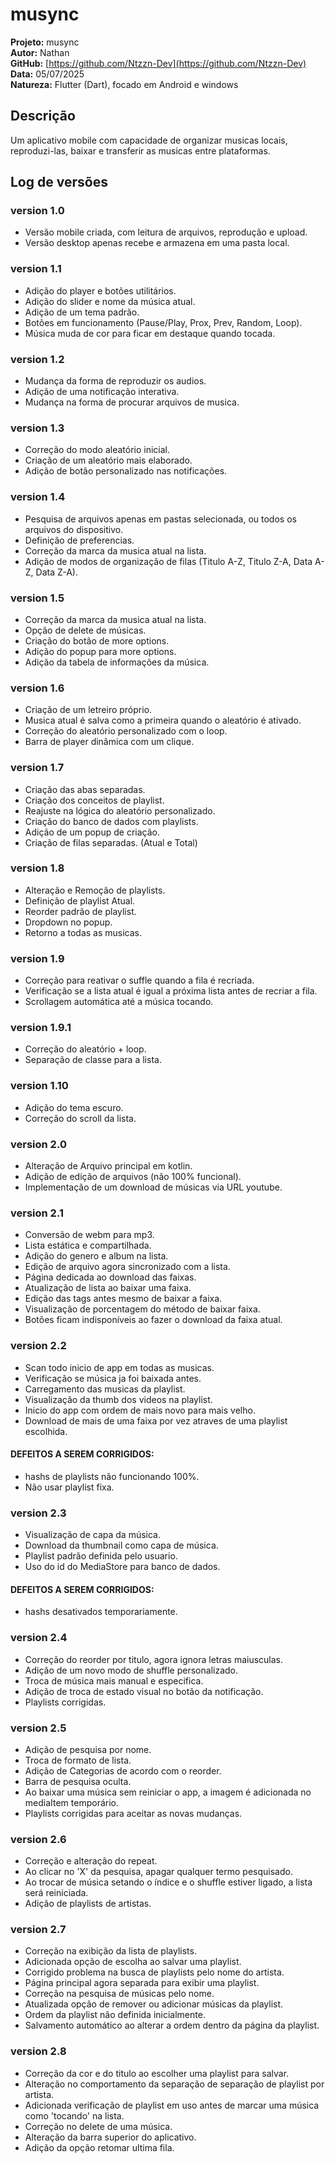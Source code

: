 # musync

**Projeto:** musync  
**Autor:** Nathan  
**GitHub:** [https://github.com/Ntzzn-Dev](https://github.com/Ntzzn-Dev)  
**Data:** 05/07/2025  
**Natureza:** Flutter (Dart), focado em Android e windows  

## Descrição  

Um aplicativo mobile com capacidade de organizar musicas locais, reproduzi-las, baixar e transferir as musicas entre plataformas.   

## Log de versões  

### version 1.0  
- Versão mobile criada, com leitura de arquivos, reprodução e upload.  
- Versão desktop apenas recebe e armazena em uma pasta local.  

### version 1.1  
- Adição do player e botões utilitários.  
- Adição do slider e nome da música atual.  
- Adição de um tema padrão.  
- Botões em funcionamento (Pause/Play, Prox, Prev, Random, Loop).  
- Música muda de cor para ficar em destaque quando tocada.  

### version 1.2  
- Mudança da forma de reproduzir os audios.  
- Adição de uma notificação interativa.  
- Mudança na forma de procurar arquivos de musica.  

### version 1.3  
- Correção do modo aleatório inicial.  
- Criação de um aleatório mais elaborado.  
- Adição de botão personalizado nas notificações.  

### version 1.4  
- Pesquisa de arquivos apenas em pastas selecionada, ou todos os arquivos do dispositivo.  
- Definição de preferencias.  
- Correção da marca da musica atual na lista.  
- Adição de modos de organização de filas (Titulo A-Z, Titulo Z-A, Data A-Z, Data Z-A).  

### version 1.5  
- Correção da marca da musica atual na lista.  
- Opção de delete de músicas.  
- Criação do botão de more options.  
- Adição do popup para more options.  
- Adição da tabela de informações da música.  

### version 1.6  
- Criação de um letreiro próprio.  
- Musica atual é salva como a primeira quando o aleatório é ativado.  
- Correção do aleatório personalizado com o loop.  
- Barra de player dinâmica com um clique.  

### version 1.7  
- Criação das abas separadas.  
- Criação dos conceitos de playlist.  
- Reajuste na lógica do aleatório personalizado.  
- Criação do banco de dados com playlists.  
- Adição de um popup de criação.  
- Criação de filas separadas. (Atual e Total)  

### version 1.8  
- Alteração e Remoção de playlists.  
- Definição de playlist Atual.  
- Reorder padrão de playlist.  
- Dropdown no popup.  
- Retorno a todas as musicas.  

### version 1.9  
- Correção para reativar o suffle quando a fila é recriada.  
- Verificação se a lista atual é igual a próxima lista antes de recriar a fila.  
- Scrollagem automática até a música tocando.  

### version 1.9.1  
- Correção do aleatório + loop.  
- Separação de classe para a lista.  

### version 1.10  
- Adição do tema escuro.  
- Correção do scroll da lista.  

### version 2.0  
- Alteração de Arquivo principal em kotlin.  
- Adição de edição de arquivos (não 100% funcional).  
- Implementação de um download de músicas via URL youtube.  

### version 2.1  
- Conversão de webm para mp3.  
- Lista estática e compartilhada.  
- Adição do genero e album na lista.  
- Edição de arquivo agora sincronizado com a lista.  
- Página dedicada ao download das faixas.  
- Atualização de lista ao baixar uma faixa.  
- Edição das tags antes mesmo de baixar a faixa.  
- Visualização de porcentagem do método de baixar faixa.  
- Botões ficam indisponíveis ao fazer o download da faixa atual.  

### version 2.2  
- Scan todo inicio de app em todas as musicas.  
- Verificação se música ja foi baixada antes.  
- Carregamento das musicas da playlist.  
- Visualização da thumb dos videos na playlist.  
- Inicio do app com ordem de mais novo para mais velho.  
- Download de mais de uma faixa por vez atraves de uma playlist escolhida.  
#### DEFEITOS A SEREM CORRIGIDOS:  
- hashs de playlists não funcionando 100%.  
- Não usar playlist fixa.  

### version 2.3  
- Visualização de capa da música.  
- Download da thumbnail como capa de música.  
- Playlist padrão definida pelo usuario.  
- Uso do id do MediaStore para banco de dados.  
#### DEFEITOS A SEREM CORRIGIDOS:  
- hashs desativados temporariamente.  

### version 2.4  
- Correção do reorder por titulo, agora ignora letras maiusculas.  
- Adição de um novo modo de shuffle personalizado.  
- Troca de música mais manual e especifica.  
- Adição de troca de estado visual no botão da notificação.  
- Playlists corrigidas.  

### version 2.5  
- Adição de pesquisa por nome.  
- Troca de formato de lista.  
- Adição de Categorias de acordo com o reorder.  
- Barra de pesquisa oculta.  
- Ao baixar uma música sem reiniciar o app, a imagem é adicionada no mediaItem temporário.  
- Playlists corrigidas para aceitar as novas mudanças.  

### version 2.6  
- Correção e alteração do repeat.  
- Ao clicar no 'X' da pesquisa, apagar qualquer termo pesquisado.  
- Ao trocar de música setando o índice e o shuffle estiver ligado, a lista será reiniciada.  
- Adição de playlists de artistas.  

### version 2.7  
- Correção na exibição da lista de playlists.  
- Adicionada opção de escolha ao salvar uma playlist.  
- Corrigido problema na busca de playlists pelo nome do artista.  
- Página principal agora separada para exibir uma playlist.  
- Correção na pesquisa de músicas pelo nome.  
- Atualizada opção de remover ou adicionar músicas da playlist.  
- Ordem da playlist não definida inicialmente.  
- Salvamento automático ao alterar a ordem dentro da página da playlist.  

### version 2.8  
- Correção da cor e do titulo ao escolher uma playlist para salvar.  
- Alteração no comportamento da separação de separação de playlist por artista.  
- Adicionada verificação de playlist em uso antes de marcar uma música como 'tocando' na lista.  
- Correção no delete de uma música.  
- Alteração da barra superior do aplicativo.  
- Adição da opção retomar ultima fila.  